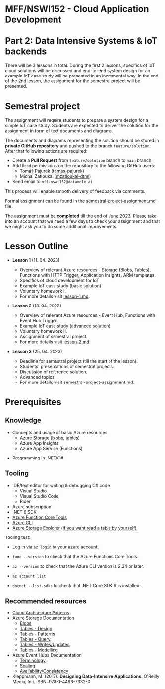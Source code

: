 # MFF/NSWI152 - Cloud Application Development<br/><br/>Part 2: Data Intensive Systems & IoT backends

There will be 3 lessons in total. During the first 2 lessons, specifics of IoT cloud solutions will be discussed and end-to-end system design for an example IoT case study will be presented in an incremental way. In the end of the 2nd lesson, the assignment for the semestral project will be presented. 

# Semestral project

The assignment will require students to prepare a system design for a simple IoT case study. Students are expected to deliver the solution for the assignment in form of text documents and diagrams.

The documents and diagrams representing the solution should be stored in **private GitHub repository** and pushed to the branch `feature/solution`. After that following actions are required:

* Create a  **Pull Request** from `feature/solution` branch to `main` branch 
* Add `Read` permissions on the repository to the following GitHub users:
  * Tomáš Pajurek ([tomas-pajurek](https://github.com/tomas-pajurek))
  * Michal Zatloukal ([mzatloukal-dtml](https://github.com/mzatloukal-dtml))
* Send email to `mff-nswi152@datamole.ai`

This process will enable smooth delivery of feedback via comments.

Formal assignment can be found in the [semestral-project-assignment.md](./semestral-project-assignment.md) file.

The assignment must be **<u>completed</u>** till the end of June 2023. Please take into an account that we need a few days to check your assignment and that we might ask you to do some additional improvements. 

# Lesson Outline

* **Lesson 1** (11. 04. 2023)
  * Overview of relevant Azure resources - Storage (Blobs, Tables), Functions with HTTP Trigger, Application Insights, ARM templates. 
  * Specifics of cloud development for IoT
  * Example IoT case study (basic solution)
  * Voluntary homework I. 
  * For more details visit [lesson-1.md](./lesson-1/lesson-1.md).

* **Lesson 2** (18. 04. 2023)
  * Overview of relevant Azure resources - Event Hub, Functions with Event Hub Trigger.
  * Example IoT case study (advanced solution)
  * Voluntary homework II.
  * Assignment of semestral project.
  * For more details visit [lesson-2.md](./lesson-2/lesson-2.md).

* **Lesson 3** (25. 04. 2023)
  * Deadline for semestral project (till the start of the lesson). 
  * Students' presentations of semestral projects.
  * Discussion of reference solution.
  * Advanced topics.
  * For more details visit [semestral-project-assignment.md](./semestral-project-assignment.md).

# Prerequisites 

## Knowledge

* Concepts and usage of basic Azure resources
  * Azure Storage (blobs, tables)
  * Azure App Insights
  * Azure App Service (Functions)
- Programming in .NET/C#

## Tooling

* IDE/text editor for writing & debugging C# code.
  * Visual Studio
  * Visual Studio Code
  * Rider
* Azure subscription
* .NET 6 SDK
* [Azure Function Core Tools](https://docs.microsoft.com/en-us/azure/azure-functions/functions-run-local#v2)
* [Azure CLI](https://docs.microsoft.com/en-us/cli/azure/install-azure-cli)
* [Azure Storage Explorer (if you want read a table by yourself)](https://azure.microsoft.com/en-us/features/storage-explorer/)

Tooling test:

* Log in via `az login` to your azure account.

* `func --version` to check that the Azure Functions Core Tools.
* `az --version` to check that the Azure CLI version is 2.34 or later.
* `az account list` 
* `dotnet --list-sdks` to check that .NET Core SDK 6 is installed. 

## Recommended resources

* [Cloud Architecture Patterns](https://docs.microsoft.com/en-us/azure/architecture/patterns/)
* Azure Storage Documentation
  * [Blobs](https://azure.microsoft.com/en-us/services/storage/blobs/)
  * [Tables - Design](https://docs.microsoft.com/en-us/azure/storage/tables/table-storage-design-guidelines)
  * [Tables - Patterns](https://docs.microsoft.com/en-us/azure/storage/tables/table-storage-design-patterns)
  * [Tables - Query](https://docs.microsoft.com/en-us/azure/storage/tables/table-storage-design-for-query)
  * [Tables - Writes/Updates](https://docs.microsoft.com/en-us/azure/storage/tables/table-storage-design-for-modification)
  * [Tables - Modelling](https://docs.microsoft.com/en-us/azure/storage/tables/table-storage-design-modeling)
* Azure Event Hubs Documentation
  * [Terminology](https://docs.microsoft.com/en-us/azure/event-hubs/event-hubs-features)
  * [Scaling](https://docs.microsoft.com/en-us/azure/event-hubs/event-hubs-scalability)
  * [Availability/Consistency](https://docs.microsoft.com/en-us/azure/event-hubs/event-hubs-availability-and-consistency?tabs=dotnet)
* Kleppmann, M. (2017). **Designing Data-Intensive Applications**. O'Reilly Media, Inc. ISBN: 978-1-4493-7332-0 
